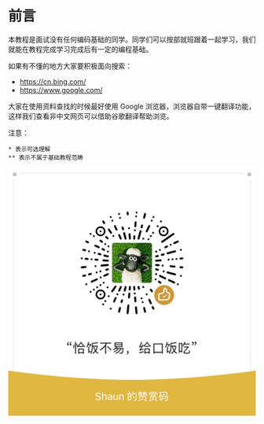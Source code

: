 # 前言

本教程是面试没有任何编码基础的同学。同学们可以按部就班跟着一起学习，我们就能在教程完成学习完成后有一定的编程基础。

如果有不懂的地方大家要积极面向搜索：  
- https://cn.bing.com/  
- https://www.google.com/  

大家在使用资料查找的时候最好使用 Google 浏览器，浏览器自带一键翻译功能，这样我们查看非中文网页可以借助谷歌翻译帮助浏览。  


注意：

    * 表示可选理解
    ** 表示不属于基础教程范畴


![images](./images/eat.jpg)

